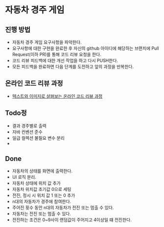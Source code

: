 # 자동차 경주 게임
## 진행 방법
* 자동차 경주 게임 요구사항을 파악한다.
* 요구사항에 대한 구현을 완료한 후 자신의 github 아이디에 해당하는 브랜치에 Pull Request(이하 PR)를 통해 코드 리뷰 요청을 한다.
* 코드 리뷰 피드백에 대한 개선 작업을 하고 다시 PUSH한다.
* 모든 피드백을 완료하면 다음 단계를 도전하고 앞의 과정을 반복한다.

## 온라인 코드 리뷰 과정
* [텍스트와 이미지로 살펴보는 온라인 코드 리뷰 과정](https://github.com/next-step/nextstep-docs/tree/master/codereview)

## Todo정
- 결과 경주별로 출력
- 자바 컨벤션 준수
- 일급 컬렉션 불필요 변수 분리
- 
## Done
- 자동차의 상태를 화면에 출력한다.
- UI 로직 분리.
- 자동차 상태에 위치 값 추가
- 자동차 위치값 초기값 0으로 세팅
- 전진, 정시 시 위치 값 1 또는 0 추가
- n대의 자동차가 경주에 참여한다.
- 주어진 횟수 동안 n대의 자동차가 전진 또는 멈출 수 있다.
- 자동차는 전진 또는 멈출 수 있다.
- 전진하는 조건은 0~9사이 랜덤값이 주어지고 4이상일 떄 전진한다.

